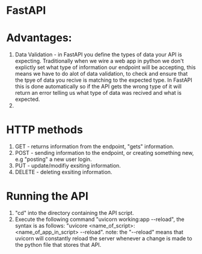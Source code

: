 # FastAPI

# Advantages:

1. Data Validation - in FastAPI you define the types of data your API is expecting.
   Traditionally when we wire a web app in python we don't explictly set what type of information our endpoint will be accepting, this means we have to do alot of data validation, to check and ensure that the tpye of data you recive is matching to the expected type.
   In FastAPI this is done automatically so if the API gets the wrong type of it will return an error telling us what type of data was recived and what is expected.
2.

# HTTP methods

1. GET - returns information from the endpoint, "gets" information.
2. POST - sending information to the endpoint, or creating something new, e.g "posting" a new user login.
3. PUT - update/modifiy exsiting information.
4. DELETE - deleting exsiting information.

# Running the API

1. "cd" into the directory containing the API script.
2. Execute the following command "uvicorn working:app --reload", the syntax is as follows: "uvicore <name_of_script>:<name_of_app_in_script> --reload".
   note: the "--reload" means that uvicorn will constantly reload the server whenever a change is made to the python file that stores that API.
